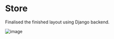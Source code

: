 # Store
Finalised the finished layout using Django backend.

![image](https://github.com/OverNiko/Store/assets/87976789/e2f8f431-c2be-4778-b818-dab4c3cf71ae)
